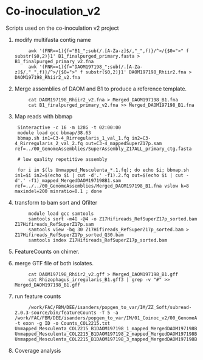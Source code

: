 # Co-inoculation_v2
Scripts used on the co-inoculation v2 project

1. modify multifasta contig name

            awk '(FNR==1){f="B1_";sub(/.[A-Za-z]$/,"_",f)}/^>/{$0=">" f substr($0,2)}1' B1_finalpurged_primary.fasta > B1_finalpurged_primary_v2.fna
            awk '(FNR==1){f="DAOM197198_";sub(/.[A-Za-z]$/,"_",f)}/^>/{$0=">" f substr($0,2)}1' DAOM197198_Rhiir2.fna > DAOM197198_Rhiir2_v2.fna

2. Merge assemblies of DAOM and B1 to produce a reference template.

            cat DAOM197198_Rhiir2_v2.fna > Merged_DAOM197198_B1.fna
            cat B1_finalpurged_primary_v2.fna >> Merged_DAOM197198_B1.fna

3. Map reads with bbmap


        Sinteractive -c 16 -m 128G -t 02:00:00
        module load gcc bbmap/38.63
        bbmap.sh in1=C3-4_Rirregularis_1_val_1.fq in2=C3-4_Rirregularis_2_val_2.fq out=C3-4_mappedSuperZ17p.sam ref=../00_GenomeAssemblies/SuperAssembly_Z17ALL_primary_ctg.fasta
        
        # low quality repetitive assembly
        
        for i in $(ls Unmapped_Mesculenta_*.1.fq); do echo $i; bbmap.sh in1=$i in2=$(echo $i | cut -d'.' -f1).2.fq out=$(echo $i | cut -d'.' -f1)_mapped_MergedDAOM197198B1.sam ref=../../00_GenomeAssemblies/Merged_DAOM197198_B1.fna vslow k=8 maxindel=200 minratio=0.1 ; done


4. transform to bam sort and Qfilter
            
            module load gcc samtools
            samtools sort -m4G -@4 -o Z17Hifireads_RefSuperZ17p_sorted.bam Z17Hifireads_RefSuperZ17p.sam
            samtools view -bq 30 Z17Hifireads_RefSuperZ17p_sorted.bam > Z17Hifireads_RefSuperZ17p_sorted_Q30.bam
            samtools index Z17Hifireads_RefSuperZ17p_sorted.bam


5. FeatureCounts on chimer.

1. merge GTF file of both isolates.

            cat DAOM197198_Rhiir2_v2.gff > Merged_DAOM197198_B1.gff
            cat Rhizophagus_irregularis_B1.gff3 | grep -v "#" >> Merged_DAOM197198_B1.gff
            
2. run feature counts 

            /work/FAC/FBM/DEE/isanders/popgen_to_var/IM/ZZ_Soft/subread-2.0.3-source/bin/featureCounts -T 5 -a /work/FAC/FBM/DEE/isanders/popgen_to_var/IM/01_Coinoc_v2/00_GenomeAssemblies/Merged_DAOM197198_B1.gff -t exon -g ID -o Counts_COL2215.txt Unmapped_Mesculenta_COL2215_B1DAOM197198_1_mapped_MergedDAOM197198B1_Sorted_Q30.bam Unmapped_Mesculenta_COL2215_B1DAOM197198_2_mapped_MergedDAOM197198B1_Sorted_Q30.bam Unmapped_Mesculenta_COL2215_B1DAOM197198_3_mapped_MergedDAOM197198B1_Sorted_Q30.bam
          
            
            
            
            
            
            
            
            
            
            
            

5. Coverage analysis 

